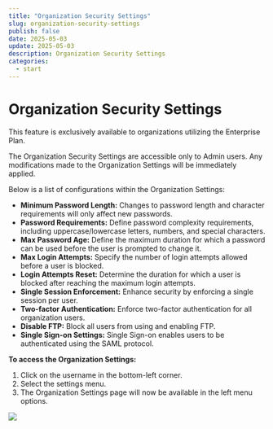 ```yaml
---
title: "Organization Security Settings"
slug: organization-security-settings
publish: false
date: 2025-05-03
update: 2025-05-03
description: Organization Security Settings
categories:
  - start
---
```


Organization Security Settings
==============================

This feature is exclusively available to organizations utilizing the Enterprise Plan.

The Organization Security Settings are accessible only to Admin users. Any modifications made to the Organization Settings will be immediately applied.

Below is a list of configurations within the Organization Settings:

* **Minimum Password Length:** Changes to password length and character requirements will only affect new passwords.
* **Password Requirements:** Define password complexity requirements, including uppercase/lowercase letters, numbers, and special characters.
* **Max Password Age:** Define the maximum duration for which a password can be used before the user is prompted to change it.
* **Max Login Attempts:** Specify the number of login attempts allowed before a user is blocked.
* **Login Attempts Reset:** Determine the duration for which a user is blocked after reaching the maximum login attempts.
* **Single Session Enforcement:** Enhance security by enforcing a single session per user.
* **Two-factor Authentication:** Enforce two-factor authentication for all organization users.
* **Disable FTP:** Block all users from using and enabling FTP.
* **Single Sign-on Settings:** Single Sign-on enables users to be authenticated using the SAML protocol.

**To access the Organization Settings:**

1. Click on the username in the bottom-left corner.
2. Select the settings menu.
3. The Organization Settings page will now be available in the left menu options.

![](https://static.helpjuice.com/helpjuice_production/uploads/upload/image/23821/direct/1731664566973/OnSign%20TV%20-%20Organization%20Security.png)
